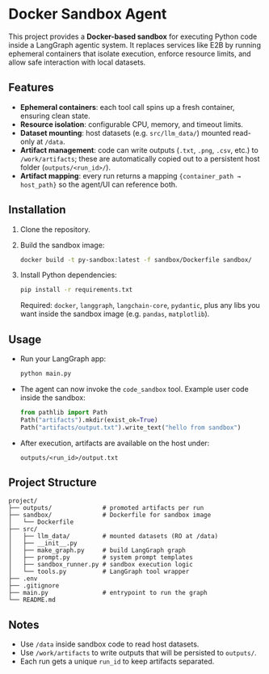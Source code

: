 # Docker Sandbox Agent

This project provides a **Docker-based sandbox** for executing Python code inside a LangGraph agentic system. It replaces services like E2B by running ephemeral containers that isolate execution, enforce resource limits, and allow safe interaction with local datasets.

## Features

* **Ephemeral containers**: each tool call spins up a fresh container, ensuring clean state.
* **Resource isolation**: configurable CPU, memory, and timeout limits.
* **Dataset mounting**: host datasets (e.g. `src/llm_data/`) mounted read-only at `/data`.
* **Artifact management**: code can write outputs (`.txt`, `.png`, `.csv`, etc.) to `/work/artifacts`; these are automatically copied out to a persistent host folder (`outputs/<run_id>/`).
* **Artifact mapping**: every run returns a mapping `{container_path → host_path}` so the agent/UI can reference both.

## Installation

1. Clone the repository.
2. Build the sandbox image:

   ```bash
   docker build -t py-sandbox:latest -f sandbox/Dockerfile sandbox/
   ```
3. Install Python dependencies:

   ```bash
   pip install -r requirements.txt
   ```

   Required: `docker`, `langgraph`, `langchain-core`, `pydantic`, plus any libs you want inside the sandbox image (e.g. `pandas`, `matplotlib`).

## Usage

* Run your LangGraph app:

  ```bash
  python main.py
  ```
* The agent can now invoke the `code_sandbox` tool. Example user code inside the sandbox:

  ```python
  from pathlib import Path
  Path("artifacts").mkdir(exist_ok=True)
  Path("artifacts/output.txt").write_text("hello from sandbox")
  ```
* After execution, artifacts are available on the host under:

  ```
  outputs/<run_id>/output.txt
  ```

## Project Structure

```
project/
├── outputs/              # promoted artifacts per run
├── sandbox/              # Dockerfile for sandbox image
│   └── Dockerfile
├── src/
│   ├── llm_data/         # mounted datasets (RO at /data)
│   ├── __init__.py
│   ├── make_graph.py     # build LangGraph graph
│   ├── prompt.py         # system prompt templates
│   ├── sandbox_runner.py # sandbox execution logic
│   └── tools.py          # LangGraph tool wrapper
├── .env
├── .gitignore
├── main.py               # entrypoint to run the graph
└── README.md
```

## Notes

* Use `/data` inside sandbox code to read host datasets.
* Use `/work/artifacts` to write outputs that will be persisted to `outputs/`.
* Each run gets a unique `run_id` to keep artifacts separated.

